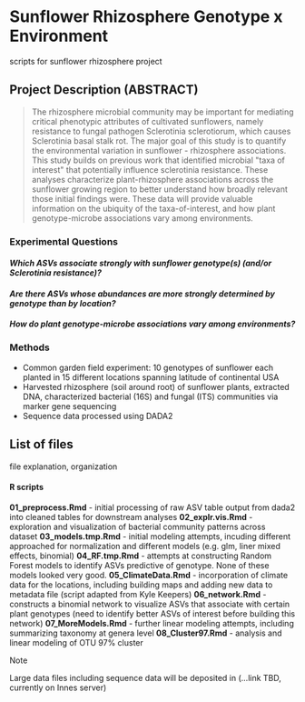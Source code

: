 # Sunflower Rhizosphere Genotype x Environment
scripts for sunflower rhizosphere project

## Project Description (ABSTRACT)

>The rhizosphere microbial community may be important for mediating critical phenotypic attributes of cultivated sunflowers, namely resistance to fungal pathogen Sclerotinia sclerotiorum, which causes Sclerotinia basal stalk rot. The major goal of this study is to quantify the environmental variation in sunflower - rhizosphere associations. This study builds on previous work that identified microbial "taxa of interest" that potentially influence sclerotinia resistance. These analyses characterize plant-rhizosphere associations across the sunflower growing region to better understand how broadly relevant those initial findings were. These data will provide valuable information on the ubiquity of the taxa-of-interest, and how plant genotype-microbe associations vary among environments. 

### Experimental Questions
#### *Which ASVs associate strongly with sunflower genotype(s) (and/or Sclerotinia resistance)?* 
#### *Are there ASVs whose abundances are more strongly determined by genotype than by location?*
#### *How do plant genotype-microbe associations vary among environments?*

### Methods
- Common garden field experiment: 10 genotypes of sunflower each planted in 15 different locations spanning latitude of continental USA
- Harvested rhizosphere (soil around root) of sunflower plants, extracted DNA, characterized bacterial (16S) and fungal (ITS) communities via marker gene sequencing
- Sequence data processed using DADA2

## List of files
file explanation, organization

#### R scripts
**01_preprocess.Rmd** - initial processing of raw ASV table output from dada2 into cleaned tables for downstream analyses
**02_explr.vis.Rmd** - exploration and visualization of bacterial community patterns across dataset
**03_models.tmp.Rmd** - initial modeling attempts, incuding different approached for normalization and different models (e.g. glm, liner mixed effects, binomial)
**04_RF.tmp.Rmd** - attempts at constructing Random Forest models to identify ASVs predictive of genotype. None of these models looked very good. 
**05_ClimateData.Rmd** - incorporation of climate data for the locations, including building maps and adding new data to metadata file (script adapted from Kyle Keepers)
**06_network.Rmd** - constructs a binomial network to visualize ASVs that associate with certain plant genotypes (need to identify better ASVs of interest before building this network)
**07_MoreModels.Rmd** - further linear modeling attempts, including summarizing taxonomy at genera level
**08_Cluster97.Rmd** - analysis and linear modeling of OTU 97% cluster


>[!NOTE]
>Large data files including sequence data will be deposited in (...link TBD, currently on Innes server)